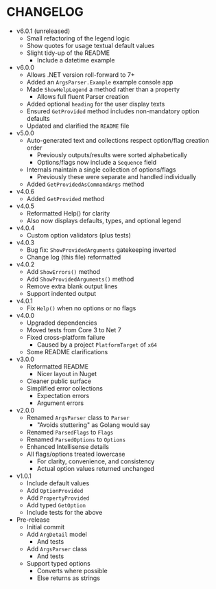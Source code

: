 # CHANGELOG

- v6.0.1 (unreleased)
  - Small refactoring of the legend logic
  - Show quotes for usage textual default values
  - Slight tidy-up of the README
    - Include a datetime example
- v6.0.0
  - Allows .NET version roll-forward to 7+
  - Added an `ArgsParser.Example` example console app
  - Made `ShowHelpLegend` a method rather than a property
    - Allows full fluent Parser creation
  - Added optional `heading` for the user display texts
  - Ensured `GetProvided` method includes non-mandatory option defaults
  - Updated and clarified the `README` file
- v5.0.0
  - Auto-generated text and collections respect option/flag creation order
    - Previously outputs/results were sorted alphabetically
    - Options/flags now include a `Sequence` field
  - Internals maintain a single collection of options/flags
    - Previously these were separate and handled individually
  - Added `GetProvidedAsCommandArgs` method
- v4.0.6
  - Added `GetProvided` method
- v4.0.5
  - Reformatted Help() for clarity
  - Also now displays defaults, types, and optional legend
- v4.0.4
  - Custom option validators (plus tests)
- v4.0.3
  - Bug fix: `ShowProvidedArguments` gatekeeping inverted
  - Change log (this file) reformatted
- v4.0.2
  - Add `ShowErrors()` method
  - Add `ShowProvidedArguments()` method
  - Remove extra blank output lines
  - Support indented output
- v4.0.1
  - Fix `Help()` when no options or no flags
- v4.0.0
  - Upgraded dependencies
  - Moved tests from Core 3 to Net 7
  - Fixed cross-platform failure
    - Caused by a project `PlatformTarget` of `x64`
  - Some README clarifications
- v3.0.0
  - Reformatted README
    - Nicer layout in Nuget
  - Cleaner public surface
  - Simplified error collections
    - Expectation errors
    - Argument errors
- v2.0.0
  - Renamed `ArgsParser` class to `Parser`
    - "Avoids stuttering" as Golang would say
  - Renamed `ParsedFlags` to `Flags`
  - Renamed `ParsedOptions` to `Options`
  - Enhanced Intellisense details
  - All flags/options treated lowercase
    - For clarity, convenience, and consistency
    - Actual option values returned unchanged
- v1.0.1
  - Include default values
  - Add `OptionProvided`
  - Add `PropertyProvided`
  - Add typed `GetOption`
  - Include tests for the above
- Pre-release
  - Initial commit
  - Add `ArgDetail` model
    - And tests
  - Add `ArgsParser` class
    - And tests
  - Support typed options
    - Converts where possible
    - Else returns as strings
